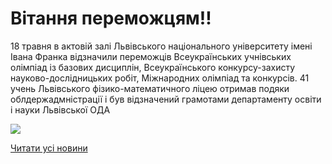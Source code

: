 # Вітання переможцям!!

18 травня в актовій залі Львівського національного університету імені Івана Франка відзначили переможців Всеукраїнських учнівських олімпіад із базових дисциплін, Всеукраїнського конкурсу-захисту науково-дослідницьких робіт, Міжнародних олімпіад та конкурсів. 41 учень Львівського фізико-математичного ліцею отримав подяки облдержадмністрації і був відзначений грамотами департаменту освіти і науки Львівської ОДА



![](/images/blog/вітання-переможцям/peremozhci-2018.jpg)


[Читати усі новини](/news)


